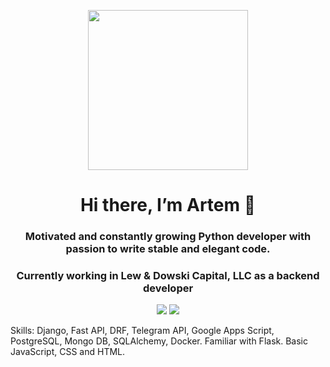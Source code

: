 <p align="center">
<img width="256" src="https://work.rabotalab.com/assets/front/img/pages/home-black/sofa@2x.png"/>

<h1 align="center">Hi there, I’m Artem 👋 </h1>

<h3 align="center">Motivated and constantly growing Python developer with passion to write stable and elegant code.</h3>

<h3 align="center">Currently working in Lew & Dowski Capital, LLC as a backend developer</h3>


<p align="center">
 <a href="https://www.linkedin.com/in/samoilovartem/"><img src="https://img.shields.io/badge/linkedin-%230077B5.svg?style=flat&logo=linkedin&logoColor=white)"/></a>
 <a href="https://t.me/samoylovartem"><img src="https://img.shields.io/badge/-Telegram-blue?style=flat&logo=Telegram&logoColor=white" /></a>
 

Skills: Django, Fast API, DRF, Telegram API, Google Apps Script, PostgreSQL, Mongo DB, SQLAlchemy, Docker. Familiar with Flask. Basic JavaScript, CSS and HTML.

